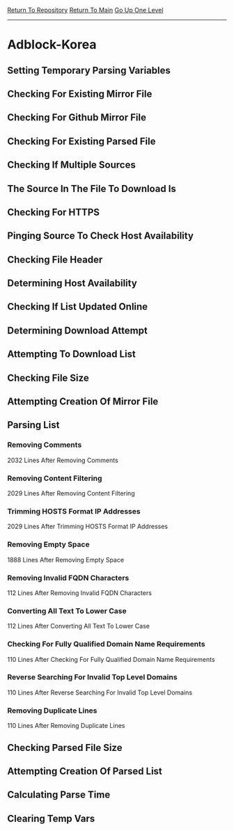 [Return To Repository](https://github.com/deathbybandaid/piholeparser/)
[Return To Main](https://github.com/deathbybandaid/piholeparser/blob/master/RecentRunLogs/Mainlog.md)
[Go Up One Level](https://github.com/deathbybandaid/piholeparser/blob/master/RecentRunLogs/TopLevelScripts/30-Processing-External-Blacklists.md)
____________________________________
# Adblock-Korea
## Setting Temporary Parsing Variables
## Checking For Existing Mirror File
## Checking For Github Mirror File
## Checking For Existing Parsed File
## Checking If Multiple Sources
## The Source In The File To Download Is
## Checking For HTTPS
## Pinging Source To Check Host Availability
## Checking File Header
## Determining Host Availability
## Checking If List Updated Online
## Determining Download Attempt
## Attempting To Download List
## Checking File Size
## Attempting Creation Of Mirror File
## Parsing List
### Removing Comments
2032 Lines After Removing Comments
### Removing Content Filtering
2029 Lines After Removing Content Filtering
### Trimming HOSTS Format IP Addresses
2029 Lines After Trimming HOSTS Format IP Addresses
### Removing Empty Space
1888 Lines After Removing Empty Space
### Removing Invalid FQDN Characters
112 Lines After Removing Invalid FQDN Characters
### Converting All Text To Lower Case
112 Lines After Converting All Text To Lower Case
### Checking For Fully Qualified Domain Name Requirements
110 Lines After Checking For Fully Qualified Domain Name Requirements
### Reverse Searching For Invalid Top Level Domains
110 Lines After Reverse Searching For Invalid Top Level Domains
### Removing Duplicate Lines
110 Lines After Removing Duplicate Lines
## Checking Parsed File Size
## Attempting Creation Of Parsed List
## Calculating Parse Time
## Clearing Temp Vars
